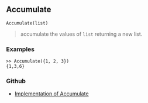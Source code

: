 ## Accumulate

```
Accumulate(list)
```

> accumulate the values of `list` returning a new list.

### Examples

```
>> Accumulate({1, 2, 3})
{1,3,6}
```

### Github

* [Implementation of Accumulate](https://github.com/axkr/symja_android_library/blob/master/symja_android_library/matheclipse-core/src/main/java/org/matheclipse/core/builtin/ListFunctions.java#L509) 
